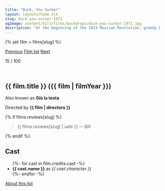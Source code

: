 ```yaml
---
title: "Duck, You Sucker"
layout: layouts/home.njk
slug: duck-you-sucker-1971
ogImage: content/bill/films/backdrops/duck-you-sucker-1971.jpg
description: "At the beginning of the 1913 Mexican Revolution, greedy bandit Juan Miranda and idealist John H. Mallory, an Irish Republican Army explosives expert on the lam from the British, fall in with a band of revolutionaries plotting to strike a national bank. When it turns out that the government has been using the bank as a hiding place for illegally detained political prisoners -- who are freed by the blast -- Miranda becomes a revolutionary hero against his will."
---
```


{% set film = films[slug] %}

<nav class="films">
  <a class="prev" href="../butch-cassidy-and-the-sundance-kid-1969">Previous</a>
  <a href="../">Film list</a>
  <a class="next" href="../the-sting-1973">Next</a>
</nav>

<p>15 / 100</p>

<article class="film">
  <div class="backdrop-and-poster">
    <img class="poster" src="../films/posters/{{ slug }}.jpg" alt="">
    <img class="backdrop" src="../films/backdrops/{{ slug }}.jpg" alt="">
  </div>

  <h1>{{ film.title }} ({{ film | filmYear }})</h1>

  <p>Also known as <strong>Giù la testa</strong></p>

  <p class="director">
    Directed by <strong>{{ film | directors }}</strong>
  </p>

  {% if films.reviews[slug] %}
    <blockquote> 
      {{ films.reviews[slug] | safe }} <em>— Bill</em>
    </blockquote> 
  {% endif %}

  <h2>
    Cast
  </h2>
  <ul>
    {%- for cast in film.credits.cast -%}
      <li>
        <strong>{{ cast.name }}</strong> as <em>{{ cast.character }}</em>
      </li>
    {%- endfor -%}
  </ul>
</article>
<footer>
  <a href="../about">About this list</a>
</footer>

